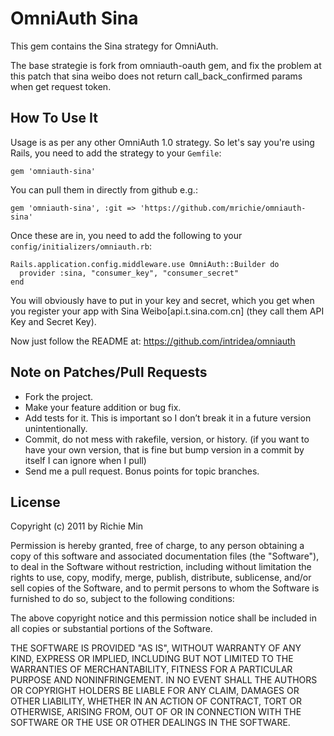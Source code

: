 # OmniAuth Sina

This gem contains the Sina strategy for OmniAuth.

The base strategie is fork from omniauth-oauth gem, and fix the problem at this patch that sina weibo does not return call_back_confirmed params when get request token.

## How To Use It

Usage is as per any other OmniAuth 1.0 strategy. So let's say you're using Rails, you need to add the strategy to your `Gemfile`:

    gem 'omniauth-sina'

You can pull them in directly from github e.g.:

    gem 'omniauth-sina', :git => 'https://github.com/mrichie/omniauth-sina'

Once these are in, you need to add the following to your `config/initializers/omniauth.rb`:

    Rails.application.config.middleware.use OmniAuth::Builder do
      provider :sina, "consumer_key", "consumer_secret" 
    end

You will obviously have to put in your key and secret, which you get when you register your app with Sina Weibo[api.t.sina.com.cn] (they call them API Key and Secret Key). 

Now just follow the README at: https://github.com/intridea/omniauth

## Note on Patches/Pull Requests

- Fork the project.
- Make your feature addition or bug fix.
- Add tests for it. This is important so I don’t break it in a future version unintentionally.
- Commit, do not mess with rakefile, version, or history. (if you want to have your own version, that is fine but bump version in a commit by itself I can ignore when I pull)
- Send me a pull request. Bonus points for topic branches.

## License

Copyright (c) 2011 by Richie Min

Permission is hereby granted, free of charge, to any person obtaining a copy of this software and associated documentation files (the "Software"), to deal in the Software without restriction, including without limitation the rights to use, copy, modify, merge, publish, distribute, sublicense, and/or sell copies of the Software, and to permit persons to whom the Software is furnished to do so, subject to the following conditions:

The above copyright notice and this permission notice shall be included in all copies or substantial portions of the Software.

THE SOFTWARE IS PROVIDED "AS IS", WITHOUT WARRANTY OF ANY KIND, EXPRESS OR IMPLIED, INCLUDING BUT NOT LIMITED TO THE WARRANTIES OF MERCHANTABILITY, FITNESS FOR A PARTICULAR PURPOSE AND NONINFRINGEMENT. IN NO EVENT SHALL THE AUTHORS OR COPYRIGHT HOLDERS BE LIABLE FOR ANY CLAIM, DAMAGES OR OTHER LIABILITY, WHETHER IN AN ACTION OF CONTRACT, TORT OR OTHERWISE, ARISING FROM, OUT OF OR IN CONNECTION WITH THE SOFTWARE OR THE USE OR OTHER DEALINGS IN THE SOFTWARE.
